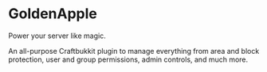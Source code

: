 GoldenApple
=============

Power your server like magic.

An all-purpose Craftbukkit plugin to manage everything from area and block
protection, user and group permissions, admin controls, and much more. 